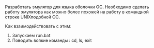 Разработать эмулятор для языка оболочки ОС. Необходимо сделать работу
эмулятора как можно более похожей на работу в командной строке UNIXподобной ОС.

Как взаимодействовать с этим:
1) Запускаем run.bat
2) Поводить всякие команды : cd, ls, exit 
